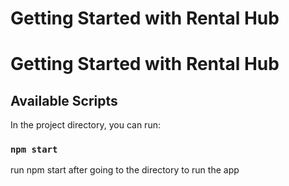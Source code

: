 # Getting Started with Rental Hub

# Getting Started with Rental Hub

## Available Scripts

In the project directory, you can run:

### `npm start`
run npm start after going to the directory to run the app

